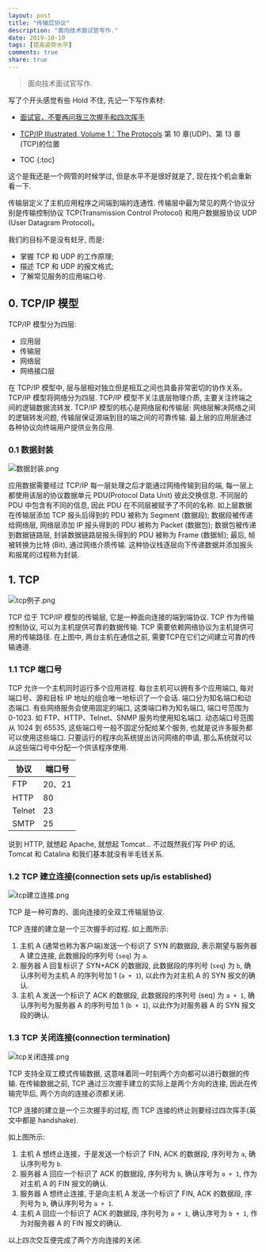 ```yaml
---
layout: post
title: "传输层协议"
description: "面向技术面试官写作."
date: 2019-10-10
tags: [提高姿势水平]
comments: true
share: true
---
```


> 面向技术面试官写作.

写了个开头感觉有些 Hold 不住, 先记一下写作素材:

* [面试官，不要再问我三次握手和四次挥手](https://segmentfault.com/a/1190000020610336)
* [TCP/IP Illustrated, Volume 1：The Protocols]() 第 10 章(UDP)、第 13 章(TCP)的位置

* TOC
{:toc}

这个是我还是一个网管的时候学过, 但是水平不是很好就是了, 现在找个机会重新看一下.

传输层定义了主机应用程序之间端到端的连通性. 传输层中最为常见的两个协议分别是传输控制协议 TCP(Transmission Control Protocol) 和用户数据报协议 UDP (User Datagram Protocol)。

我们的目标不是没有蛀牙, 而是:

* 掌握 TCP 和 UDP 的工作原理;
* 描述 TCP 和 UDP 的报文格式;
* 了解常见服务的应用端口号.

## 0. TCP/IP 模型

TCP/IP 模型分为四层:

* 应用层
* 传输层
* 网络层
* 网络接口层

在 TCP/IP 模型中, 层与层相对独立但是相互之间也具备非常密切的协作关系。
TCP/IP 模型将网络分为四层. TCP/IP 模型不关注底层物理介质, 主要关注终端之间的逻辑数据流转发. TCP/IP 模型的核心是网络层和传输层: 网络层解决网络之间的逻辑转发问题, 传输层保证源端到目的端之间的可靠传输. 最上层的应用层通过各种协议向终端用户提供业务应用.

### 0.1 数据封装

![数据封装.png](https://i.loli.net/2019/10/10/FmOM4PZSp9qikYN.png)

应用数据需要经过 TCP/IP 每一层处理之后才能通过网络传输到目的端, 每一层上都使用该层的协议数据单元 PDU(Protocol Data Unit) 彼此交换信息. 不同层的 PDU 中包含有不同的信息, 因此 PDU 在不同层被赋予了不同的名称. 如上层数据在传输层添加 TCP 报头后得到的 PDU 被称为 Segment (数据段); 数据段被传递给网络层, 网络层添加 IP 报头得到的 PDU 被称为 Packet (数据包); 数据包被传递到数据链路层, 封装数据链路层报头得到的 PDU 被称为 Frame (数据帧); 最后, 帧被转换为比特 (Bit), 通过网络介质传输. 这种协议栈逐层向下传递数据并添加报头和报尾的过程称为封装.


## 1. TCP

![tcp例子.png](https://i.loli.net/2019/10/10/WE6PZhL9tkw2SDT.png)

TCP 位于 TCP/IP 模型的传输层, 它是一种面向连接的端到端协议. TCP 作为传输控制协议, 可以为主机提供可靠的数据传输. TCP 需要依赖网络协议为主机提供可用的传输路径. 在上图中, 两台主机在通信之前, 需要TCP在它们之间建立可靠的传输通道.

### 1.1 TCP 端口号

TCP 允许一个主机同时运行多个应用进程. 每台主机可以拥有多个应用端口, 每对端口号、源和目标 IP 地址的组合唯一地标识了一个会话. 端口分为知名端口和动态端口. 有些网络服务会使用固定的端口, 这类端口称为知名端口, 端口号范围为 0-1023. 如 FTP、HTTP、Telnet、SNMP 服务均使用知名端口. 动态端口号范围从 1024 到 65535, 这些端口号一般不固定分配给某个服务, 也就是说许多服务都可以使用这些端口. 只要运行的程序向系统提出访问网络的申请, 那么系统就可以从这些端口号中分配一个供该程序使用.

| 协议 | 端口号 |
|---|---|
| FTP | 20、21 |
| HTTP | 80 |
| Telnet | 23 |
| SMTP | 25 |

说到 HTTP, 就想起 Apache, 就想起 Tomcat... 不过既然我们写 PHP 的话, Tomcat 和 Catalina 和我们基本就没有半毛钱关系.

### 1.2 TCP 建立连接(connection sets up/is established)

![tcp建立连接.png](https://i.loli.net/2019/10/10/ADTYcJFoQv9e4q8.png)

TCP 是一种可靠的、面向连接的全双工传输层协议.

TCP 连接的建立是一个三次握手的过程. 如上图所示:

1. 主机 A (通常也称为客户端)发送一个标识了 SYN 的数据段, 表示期望与服务器 A 建立连接, 此数据段的序列号 (`seq`) 为 `a`.
2. 服务器 A 回复标识了 SYN+ACK 的数据段, 此数据段的序列号 (`seq`) 为 `b`, 确认序列号为主机 A 的序列号加 1 (`a + 1`), 以此作为对主机 A 的 SYN 报文的确认.
3. 主机 A 发送一个标识了 ACK 的数据段, 此数据段的序列号 (seq) 为 `a + 1`, 确认序列号为服务器 A 的序列号加 1 (`b + 1`), 以此作为对服务器 A 的 SYN 报文段的确认.


### 1.3 TCP 关闭连接(connection termination)

![tcp关闭连接.png](https://i.loli.net/2019/10/10/LEfmkDBaTZ4uovI.png)

TCP 支持全双工模式传输数据, 这意味着同一时刻两个方向都可以进行数据的传输. 在传输数据之前, TCP 通过三次握手建立的实际上是两个方向的连接, 因此在传输完毕后, 两个方向的连接必须都关闭.

TCP 连接的建立是一个三次握手的过程, 而 TCP 连接的终止则要经过四次挥手(英文中都是 handshake).

如上图所示:

1. 主机 A 想终止连接，于是发送一个标识了 FIN, ACK 的数据段, 序列号为 `a`, 确认序列号为 `b`.
2. 服务器 A 回应一个标识了 ACK 的数据段, 序列号为 `b`, 确认序号为 `a + 1`, 作为对主机 A 的 FIN 报文的确认.
3. 服务器 A 想终止连接, 于是向主机 A 发送一个标识了 FIN, ACK 的数据段, 序列号为 `b`, 确认序列号为 `a + 1`.
4. 主机 A 回应一个标识了 ACK 的数据段, 序列号为 `a + 1`, 确认序号为 `b + 1`, 作为对服务器 A 的 FIN 报文的确认. 

以上四次交互便完成了两个方向连接的关闭.